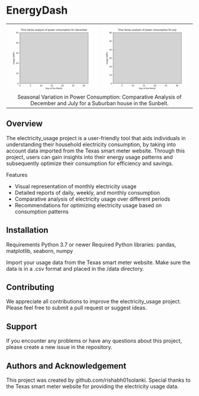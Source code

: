 # EnergyDash

<table>
  <tr>
    <td align="center"><img src="consmptn_dec.gif" alt="December Usage"></td>
    <td align="center"><img src="consmptn_july.gif" alt="July Usage"></td>
  </tr>
  <tr>
    <td colspan="2" align="center">Seasonal Variation in Power Consumption: Comparative Analysis of December and July for a Suburban house in the Sunbelt.</td>
  </tr>
</table>


## Overview

The electricity_usage project is a user-friendly tool that aids individuals in understanding their household electricity consumption, by taking into account data imported from the Texas smart meter website. Through this project, users can gain insights into their energy usage patterns and subsequently optimize their consumption for efficiency and savings.

Features
* Visual representation of monthly electricity usage
* Detailed reports of daily, weekly, and monthly consumption
* Comparative analysis of electricity usage over different periods
* Recommendations for optimizing electricity usage based on consumption patterns



## Installation

Requirements
Python 3.7 or newer
Required Python libraries: pandas, matplotlib, seaborn, numpy

Import your usage data from the Texas smart meter website. Make sure the data is in a .csv format and placed in the /data directory.


## Contributing

We appreciate all contributions to improve the electricity_usage project. Please feel free to submit a pull request or suggest ideas.


## Support

If you encounter any problems or have any questions about this project, please create a new issue in the repository.

## Authors and Acknowledgement

This project was created by github.com/rishabh01solanki. Special thanks to the Texas smart meter website for providing the electricity usage data.
